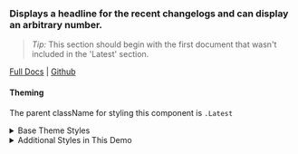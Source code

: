 ### Displays a headline for the recent changelogs and can display an arbitrary number.

> _Tip:_ This section should begin with the first document that wasn't included in the 'Latest' section.

[Full Docs](react.preview.pinpoint.com/?path=/docs/components-recent) | [Github](https://github.com/pinpt/react/tree/master/src/components/Recent)

#### Theming

The parent className for styling this component is `.Latest`

<details>
	<summary>Base Theme Styles</summary>

```css
.Latest {
	display: flex;
	padding: 1rem;
}

.Latest .heading {
	margin-bottom: 0;
	margin-right: 3rem;
	width: 25%;
	min-width: 150px;
}

.Latest .container {
	display: flex;
	column-gap: 1rem;
}
```

</details>

<details>
	<summary>Additional Styles in This Demo</summary>

```css
.Latest {
	background-color: #292135;
}

.Latest .heading {
	color: #faf9f9;
}
```

</details>
